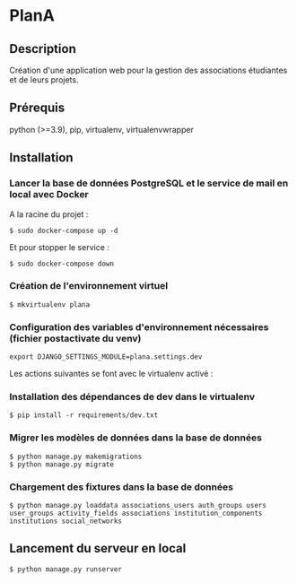 # PlanA

## Description

Création d'une application web pour la gestion des associations étudiantes et de leurs projets.

## Prérequis

python (>=3.9), pip, virtualenv, virtualenvwrapper

## Installation

### Lancer la base de données PostgreSQL et le service de mail en local avec Docker

A la racine du projet :

```
$ sudo docker-compose up -d
```

Et pour stopper le service :
```
$ sudo docker-compose down
```

### Création de l'environnement virtuel

```
$ mkvirtualenv plana
```

### Configuration des variables d'environnement nécessaires (fichier postactivate du venv)

```
export DJANGO_SETTINGS_MODULE=plana.settings.dev
```


Les actions suivantes se font avec le virtualenv activé :


### Installation des dépendances de dev dans le virtualenv

```
$ pip install -r requirements/dev.txt
```

### Migrer les modèles de données dans la base de données
```
$ python manage.py makemigrations
$ python manage.py migrate
```

### Chargement des fixtures dans la base de données
```
$ python manage.py loaddata associations_users auth_groups users user_groups activity_fields associations institution_components institutions social_networks
```

## Lancement du serveur en local
```
$ python manage.py runserver
```


